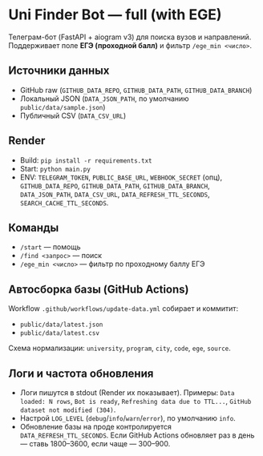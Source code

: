 # Uni Finder Bot — full (with EGE)

Телеграм-бот (FastAPI + aiogram v3) для поиска вузов и направлений.
Поддерживает поле **ЕГЭ (проходной балл)** и фильтр `/ege_min <число>`.

## Источники данных
- GitHub raw (`GITHUB_DATA_REPO`, `GITHUB_DATA_PATH`, `GITHUB_DATA_BRANCH`)
- Локальный JSON (`DATA_JSON_PATH`, по умолчанию `public/data/sample.json`)
- Публичный CSV (`DATA_CSV_URL`)

## Render
- Build: `pip install -r requirements.txt`
- Start: `python main.py`
- ENV: `TELEGRAM_TOKEN`, `PUBLIC_BASE_URL`, `WEBHOOK_SECRET` (опц),
  `GITHUB_DATA_REPO`, `GITHUB_DATA_PATH`, `GITHUB_DATA_BRANCH`,
  `DATA_JSON_PATH`, `DATA_CSV_URL`, `DATA_REFRESH_TTL_SECONDS`, `SEARCH_CACHE_TTL_SECONDS`.

## Команды
- `/start` — помощь
- `/find <запрос>` — поиск
- `/ege_min <число>` — фильтр по проходному баллу ЕГЭ

## Автосборка базы (GitHub Actions)
Workflow `.github/workflows/update-data.yml` собирает и коммитит:
- `public/data/latest.json`
- `public/data/latest.csv`

Схема нормализации: `university`, `program`, `city`, `code`, `ege`, `source`.

## Логи и частота обновления
- Логи пишутся в stdout (Render их показывает). Примеры: `Data loaded: N rows`, `Bot is ready`, `Refreshing data due to TTL...`, `GitHub dataset not modified (304)`.
- Настрой `LOG_LEVEL` (`debug`/`info`/`warn`/`error`), по умолчанию `info`.
- Обновление базы на проде контролируется `DATA_REFRESH_TTL_SECONDS`. Если GitHub Actions обновляет раз в день — ставь 1800–3600, если чаще — 300–900.
